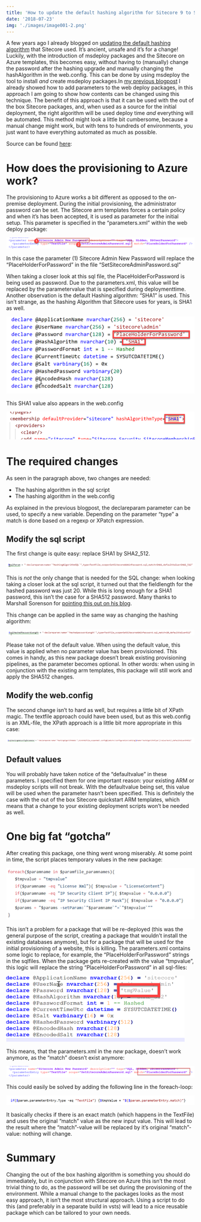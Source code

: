 ```yaml
---
title: 'How to update the default hashing algorithm for Sitecore 9 to SHA512 using msdeploy'
date: '2018-07-23'
img: './images/image001-2.png'
---
```


A few years ago I already blogged on [updating the default hashing algorithm](http://blog.baslijten.com/sitecore-security-1-how-to-replace-the-password-hashing-algorithm/) that Sitecore used. It’s ancient, unsafe and it’s for a change! Luckily, with the introduction of msdeploy packages and the Sitecore on Azure templates, this becomes easy, without having to (manually) change the password after the hashing upgrade and manually changing the hashAlgorithm in the web.config. This can be done by using msdeploy the tool to install _and_ create msdeploy packages.In [my previous blogpost](http://blog.baslijten.com/how-to-deploy-sitecore-web-deploy-packages-using-the-vsts-azure-app-service-task/) I already showed how to add parameters to the web deploy packages, in this approach I am going to show how contents can be changed using this technique. The benefit of this approach is that it can be used with the out of the box Sitecore packages, and, when used as a source for the initial deployment, the right algorithm will be used deploy time _and_ everything will be automated. This method might look a little bit cumbersome, because a manual change might work, but with tens to hundreds of environments, you just want to have everything automated as much as possible.

Source can be found [here](https://github.com/BasLijten/sitecore-create-packages):

# How does the provisioning to Azure work?

The provisioning to Azure works a bit different as opposed to the on-premise deployment. During the initial provisioning, the administrator password can be set. The Sitecore arm templates forces a certain policy and when it’s has been accepted, it is used as parameter for the initial setup. This parameter is specified in the “parameters.xml” within the web deploy package:

![](images/img_5b558409170b1.png)

In this case the parameter (1) Sitecore Admin New Password will replace the “PlaceHolderForPassword” in the file “SetSitecoreAdminPassword.sql”

When taking a closer look at this sql file, the PlaceHolderForPassword is being used as password. Due to the parameters.xml, this value will be replaced by the parametervalue that is specified during deploymenttime. Another observation is the default Hashing algorithm: “SHA1” is used. This isn’t strange, as the hashing Algorithm that Sitecore uses for years, is SHA1 as well.

![](images/img_5b55841b4b321.png)

This SHA1 value also appears in the web.config

![](images/img_5b55843099aa5.png)

# The required changes

As seen in the paragraph above, two changes are needed:

- The hashing algorithm in the sql script
- The hashing algorithm in the web.config

As explained in the previous blogpost, the declareparam parameter can be used, to specify a new variable. Depending on the parameter “type” a match is done based on a regexp or XPatch expression.

## Modify the sql script

The first change is quite easy: replace SHA1 by SHA2_512.

![](images/img_5b5584475d03c.png)

This is _not_ the only change that is needed for the SQL change: when looking taking a closer look at the sql script, it turned out that the fieldlength for the hashed password was just 20. While this is long enough for a SHA1 password, this isn’t the case for a SHA512 password. Many thanks to Marshall Sorenson for [pointing this out on his blog](https://blogs.perficient.com/sitecore/2018/06/20/upgrading-the-password-hashing-algorithm-for-sitecore-9-installs/).

This change can be applied in the same way as changing the hashing algorithm:

![](images/img_5b55845538133.png)

Please take not of the default value. When using the default value, this value is applied when no parameter value has been provisioned. This comes in handy, as this new package doesn’t break existing provisioning pipelines, as the parameter becomes optional. In other words: when using in conjunction with the existing arm templates, this package will still work and apply the SHA512 changes.

## Modify the web.config

The second change isn’t to hard as well, but requires a little bit of XPath magic. The textfile approach could have been used, but as this web.config is an XML-file, the XPath approach is a little bit more appropriate in this case:

![](images/img_5b55846637634.png)

## Default values

You will probably have taken notice of the “defaultvalue” in these parameters. I specified them for one important reason: your existing ARM or msdeploy scripts will not break. With the defaultvalue being set, this value will be used when the parameter hasn’t been specified. This is definitely the case with the out of the box Sitecore quickstart ARM templates, which means that a change to your existing deployment scripts won’t be needed as well.

# One big fat “gotcha”

After creating this package, one thing went wrong miserably. At some point in time, the script places temporary values in the new package:

![](images/img_5b558479dcf83.png)

This isn’t a problem for a package that will be re-deployed (this was the general purpose of the script, creating a package that wouldn’t install the existing databases anymore), but for a package that will be used for the initial provisioning of a website, this is killing. The parameters.xml contains some logic to replace, for example, the “PlaceHolderForPassword” strings in the sqlfiles. When the package gets re-created with the value “tmpvalue”, this logic will replace the string “PlaceHolderForPassword” in all sql-files:

![](images/img_5b5584918c2cc.png)

This means, that the parameters.xml in the _new_ package, doesn’t work anymore, as the “match” doesn’t exist anymore:

![](images/img_5b5584a022201.png)

This could easily be solved by adding the following line in the foreach-loop:

![](images/img_5b5584b04f876.png)

It basically checks if there is an exact match (which happens in the TextFile) and uses the original “match” value as the new input value. This will lead to the result where the “match”-value will be replaced by it’s original “match”-value: nothing will change.

# Summary

Changing the out of the box hashing algorithm is something you should do immediately, but in conjunction with Sitecore on Azure this isn’t the most trivial thing to do, as the password will be set during the provisioning of the environment. While a manual change to the packages looks as the most easy approach, it isn’t the most structural approach. Using a script to do this (and preferably in a separate build in vsts) will lead to a nice reusable package which can be tailored to your own needs.
